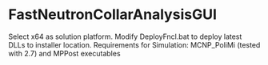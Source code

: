 # FastNeutronCollarAnalysisGUI
Select x64 as solution platform.
Modify DeployFncl.bat to deploy latest DLLs to installer location.
Requirements for Simulation: MCNP_PoliMi (tested with 2.7) and MPPost executables
